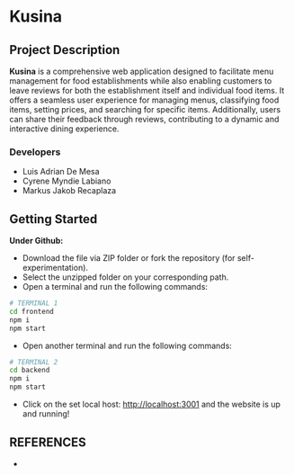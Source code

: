 # Kusina

## Project Description

**Kusina** is a comprehensive web application designed to facilitate menu management for food establishments while also enabling customers to leave reviews for both the establishment itself and individual food items. It offers a seamless user experience for managing menus, classifying food items, setting prices, and searching for specific items. Additionally, users can share their feedback through reviews, contributing to a dynamic and interactive dining experience.

### Developers

- Luis Adrian De Mesa
- Cyrene Myndie Labiano
- Markus Jakob Recaplaza

## Getting Started

**Under Github:**

- Download the file via ZIP folder or fork the repository (for self-experimentation).
- Select the unzipped folder on your corresponding path.
- Open a terminal and run the following commands:

```bash
# TERMINAL 1
cd frontend
npm i
npm start
```

- Open another terminal and run the following commands:

```bash
# TERMINAL 2
cd backend
npm i
npm start
```

- Click on the set local host: [http://localhost:3001](http://localhost:5173) and the website is up and running!

## REFERENCES

-
